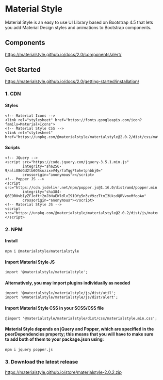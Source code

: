 # Material Style
Material Style is an easy to use UI Library based on Bootstrap 4.5 that lets you add Material Design styles and animations to Bootstrap components.

## Components
https://materialstyle.github.io/docs/2.0/components/alert/

## Get Started
https://materialstyle.github.io/docs/2.0/getting-started/installation/

### 1. CDN
#### Styles
```
<!-- Material Icons -->
<link rel="stylesheet" href="https://fonts.googleapis.com/icon?family=Material+Icons">
<!-- Material Style CSS -->
<link rel="stylesheet" href="https://unpkg.com/@materialstyle/materialstyle@2.0.2/dist/css/materialstyle.min.css">
```
#### Scripts
```
<!-- JQuery -->
<script src="https://code.jquery.com/jquery-3.5.1.min.js"
        integrity="sha256-9/aliU8dGd2tb6OSsuzixeV4y/faTqgFtohetphbbj0="
        crossorigin="anonymous"></script>
<!-- Popper JS -->
<script src="https://cdn.jsdelivr.net/npm/popper.js@1.16.0/dist/umd/popper.min.js"
        integrity="sha384-Q6E9RHvbIyZFJoft+2mJbHaEWldlvI9IOYy5n3zV9zzTtmI3UksdQRVvoxMfooAo"
        crossorigin="anonymous"></script>
<!-- Material Style JS -->
<script src="https://unpkg.com/@materialstyle/materialstyle@2.0.2/dist/js/materialstyle.min.js"></script>
```

### 2. NPM
#### Install
```
npm i @materialstyle/materialstyle
```
#### Import Material Style JS
```
import '@materialstyle/materialstyle';
```
#### Alternatively, you may import plugins individually as needed
```
import '@materialstyle/materialstyle/js/dist/util';
import '@materialstyle/materialstyle/js/dist/alert';
```
#### Import Material Style CSS in your SCSS/CSS file
```
@import '@materialstyle/materialstyle/dist/css/materialstyle.min.css';
```
#### Material Style depends on jQuery and Popper, which are specified in the peerDependencies property; this means that you will have to make sure to add both of them to your package.json using:
```
npm i jquery popper.js
```

### 3. Download the latest release
https://materialstyle.github.io/store/materialstyle-2.0.2.zip
